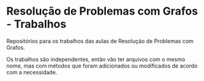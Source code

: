 # Resolução de Problemas com Grafos - Trabalhos
Repositórios para os trabalhos das aulas de Resolução de Problemas com Grafos.  

Os trabalhos são independentes, então vão ter arquivos com o mesmo nome, mas com métodos que foram adicionados ou modificados de acordo com a necessidade.
